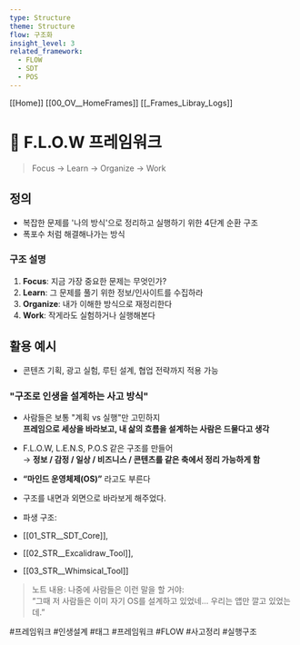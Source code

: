 ```yaml
---
type: Structure
theme: Structure
flow: 구조화
insight_level: 3
related_framework:
  - FLOW
  - SDT
  - POS
---
```

[[Home]]
[[00_OV__HomeFrames]]
[[_Frames_Libray_Logs]]

# 🌊 F.L.O.W 프레임워크

> Focus → Learn → Organize → Work

## 정의
- 복잡한 문제를 '나의 방식'으로 정리하고 실행하기 위한 4단계 순환 구조
- 폭포수 처럼 해결해나가는 방식

### 구조 설명
1. **Focus**: 지금 가장 중요한 문제는 무엇인가?
2. **Learn**: 그 문제를 풀기 위한 정보/인사이트를 수집하라
3. **Organize**: 내가 이해한 방식으로 재정리한다
4. **Work**: 작게라도 실험하거나 실행해본다

## 활용 예시
- 콘텐츠 기획, 광고 실험, 루틴 설계, 협업 전략까지 적용 가능

### **"구조로 인생을 설계하는 사고 방식"**

- 사람들은 보통 "계획 vs 실행"만 고민하지  
    **프레임으로 세상을 바라보고, 내 삶의 흐름을 설계하는 사람은 드물다고 생각**
    
- F.L.O.W, L.E.N.S, P.O.S 같은 구조를 만들어  
    → **정보 / 감정 / 일상 / 비즈니스 / 콘텐츠를 같은 축에서 정리 가능하게 함**

- **“마인드 운영체제(OS)”** 라고도 부른다 
- 구조를 내면과 외면으로 바라보게 해주었다.

- 파생 구조: 
- [[01_STR__SDT_Core]], 
- [[02_STR__Excalidraw_Tool]],
- [[03_STR__Whimsical_Tool]]

> 노트 내용:
> 나중에 사람들은 이런 말을 할 거야:  
> “그때 저 사람들은 이미 자기 OS를 설계하고 있었네... 우리는 앱만 깔고 있었는데.”

#프레임워크  #인생설계
#태그 #프레임워크 #FLOW #사고정리 #실행구조